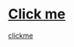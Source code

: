 # <a href="javascript:alert('XSS Attack!');">Click me</a>
<a href=https://google.com>clickme</a>
<marquee onstart=alert(1)></marquee>
